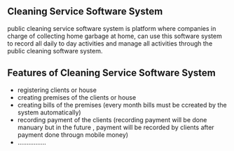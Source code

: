 ## Cleaning Service Software System


public cleaning service software system is platform where companies in charge of collecting home garbage at home, can use this software system to record all daily to day activities and manage all activities through the public cleaning software system.

## Features of Cleaning Service Software System

* registering clients or house 
* creating premises of the clients or house 
* creating bills of the premises (every month bills must be ccreated by the system automatically)
* recording payment of the clients (recording payment will be done manuary but in the future , payment will be recorded by clients after payment done througn mobile money)
* ................
